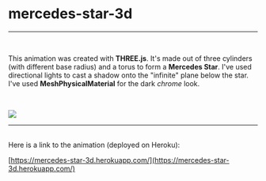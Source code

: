 # mercedes-star-3d
---
<br>

This animation was created with **THREE.js**. It's made out of three cylinders (with different base radius) and a torus to form a **Mercedes Star**. I've used directional lights to cast a shadow onto the "infinite" plane below the star. I've used **MeshPhysicalMaterial** for the dark *chrome* look.

<br>

![](https://www.dropbox.com/s/ycog8gbt47yfcmb/mercedes-star.png?raw=1)

---

<br>
Here is a link to the animation (deployed on Heroku):

[https://mercedes-star-3d.herokuapp.com/](https://mercedes-star-3d.herokuapp.com/)